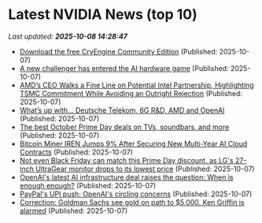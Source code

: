 # Latest NVIDIA News (top 10)
_Last updated: **2025-10-08 14:28:47**_

- [Download the free CryEngine Community Edition](https://www.cgchannel.com/2025/10/download-the-free-cryengine-community-edition/) (Published: 2025-10-07)
- [A new challenger has entered the AI hardware game](https://www.phonearena.com/news/a-new-challenger-has-entered-the-ai-hardware-game_id174684) (Published: 2025-10-07)
- [AMD’s CEO Walks a Fine Line on Potential Intel Partnership, Highlighting TSMC Commitment While Avoiding an Outright Rejection](https://wccftech.com/amd-ceo-walks-a-fine-line-on-potential-intel-partnership/) (Published: 2025-10-07)
- [What’s up with… Deutsche Telekom, 6G R&D, AMD and OpenAI](https://www.telecomtv.com/content/digital-platforms-services/what-s-up-with-deutsche-telekom-6g-r-d-amd-and-openai-53984/) (Published: 2025-10-07)
- [The best October Prime Day deals on TVs, soundbars, and more](https://www.theverge.com/tech/788328/amazon-october-prime-day-4k-tv-soundbar-streaming-deal-sale-2025) (Published: 2025-10-07)
- [Bitcoin Miner IREN Jumps 9% After Securing New Multi-Year AI Cloud Contracts](https://biztoc.com/x/01f91c0c6c4a0363) (Published: 2025-10-07)
- [Not even Black Friday can match this Prime Day discount, as LG's 27-inch UltraGear monitor drops to its lowest price](https://www.xda-developers.com/lg-ultragear-27-inch-1440p-180-prime-day-deal/) (Published: 2025-10-07)
- [OpenAI's latest AI infrastructure deal raises the question: When is enough enough?](https://www.businessinsider.com/openai-ai-infastructure-deal-amd-tech-spend) (Published: 2025-10-07)
- [PayPal's UPI push; OpenAI's circling concerns](https://economictimes.indiatimes.com/tech/newsletters/tech-top-5/paypals-upi-push-openais-circling-concerns/articleshow/124364543.cms) (Published: 2025-10-07)
- [Correction: Goldman Sachs see gold on path to $5,000. Ken Griffin is alarmed](https://biztoc.com/x/0185d8224debe241) (Published: 2025-10-07)
